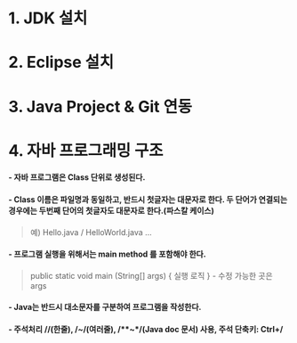 # 1. JDK 설치

# 2. Eclipse 설치

# 3. Java Project & Git 연동

# 4. 자바 프로그래밍 구조
#### - 자바 프로그램은 Class 단위로 생성된다.
#### - Class 이름은 파일명과 동일하고, 반드시 첫글자는 대문자로 한다. 두 단어가 연결되는 경우에는 두번째 단어의 첫글자도 대문자로 한다.(파스칼 케이스)
> 예) Hello.java / HelloWorld.java ...
#### - 프로그램 실행을 위해서는 main method 를 포함해야 한다.
> public static void main (String[] args) { 실행 로직 }  -  수정 가능한 곳은 args
#### - Java는 반드시 대소문자를 구분하여 프로그램을 작성한다.
#### - 주석처리 //(한줄), /*~*/(여러줄), /**~*/(Java doc 문서) 사용, 주석 단축키: Ctrl+/